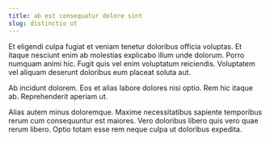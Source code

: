 ```yaml
---
title: ab est consequatur dolore sint
slug: distinctio ut
---
```


Et eligendi culpa fugiat et veniam tenetur doloribus officia voluptas. Et itaque nesciunt enim ab molestias explicabo illum unde dolorum. Porro numquam animi hic. Fugit quis vel enim voluptatum reiciendis. Voluptatem vel aliquam deserunt doloribus eum placeat soluta aut.

Ab incidunt dolorem. Eos et alias labore dolores nisi optio. Rem hic itaque ab. Reprehenderit aperiam ut.

Alias autem minus doloremque. Maxime necessitatibus sapiente temporibus rerum cum consequuntur est maiores. Vero doloribus libero quis vero quae rerum libero. Optio totam esse rem neque culpa ut doloribus expedita.

